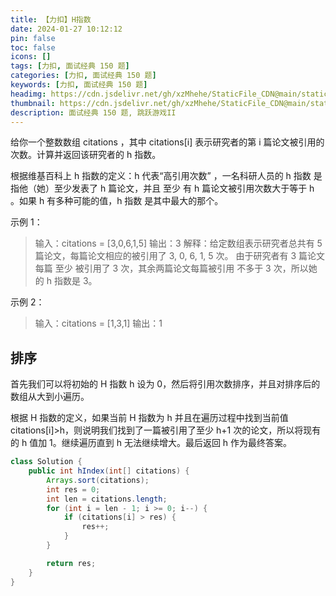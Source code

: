 ```yaml
---
title: 【力扣】H指数
date: 2024-01-27 10:12:12
pin: false
toc: false
icons: []
tags: [力扣, 面试经典 150 题]
categories: [力扣, 面试经典 150 题]
keywords: [力扣, 面试经典 150 题]
headimg: https://cdn.jsdelivr.net/gh/xzMhehe/StaticFile_CDN@main/static/img/gf/20240127121446.png
thumbnail: https://cdn.jsdelivr.net/gh/xzMhehe/StaticFile_CDN@main/static/img/gf/20240127121446.png
description: 面试经典 150 题, 跳跃游戏II
---
```


给你一个整数数组 citations ，其中 citations[i] 表示研究者的第 i 篇论文被引用的次数。计算并返回该研究者的 h 指数。

根据维基百科上 h 指数的定义：h 代表“高引用次数” ，一名科研人员的 h 指数 是指他（她）至少发表了 h 篇论文，并且 至少 有 h 篇论文被引用次数大于等于 h 。如果 h 有多种可能的值，h 指数 是其中最大的那个。



示例 1：

>输入：citations = [3,0,6,1,5]
输出：3 
解释：给定数组表示研究者总共有 5 篇论文，每篇论文相应的被引用了 3, 0, 6, 1, 5 次。
     由于研究者有 3 篇论文每篇 至少 被引用了 3 次，其余两篇论文每篇被引用 不多于 3 次，所以她的 h 指数是 3。

示例 2：

>输入：citations = [1,3,1]
输出：1



## 排序
首先我们可以将初始的 H 指数 h 设为 0，然后将引用次数排序，并且对排序后的数组从大到小遍历。

根据 H 指数的定义，如果当前 H 指数为 h 并且在遍历过程中找到当前值 citations[i]>h，则说明我们找到了一篇被引用了至少 h+1 次的论文，所以将现有的 h 值加 1。继续遍历直到 h 无法继续增大。最后返回 h 作为最终答案。

```java
class Solution {
    public int hIndex(int[] citations) {
        Arrays.sort(citations);
        int res = 0;
        int len = citations.length;
        for (int i = len - 1; i >= 0; i--) {
            if (citations[i] > res) {
                res++;
            }
        }

        return res;
    }
}
```